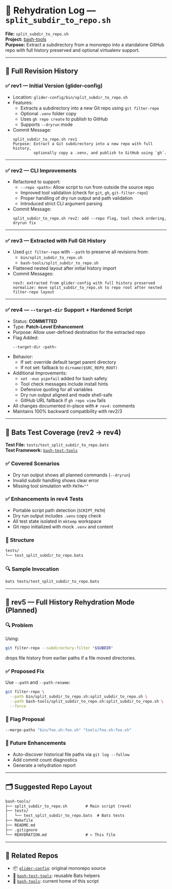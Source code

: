 # 🧠 Rehydration Log — `split_subdir_to_repo.sh`

**File:** `split_subdir_to_repo.sh`  
**Project:** [bash-tools](https://github.com/slyckmb/bash-tools)  
**Purpose:** Extract a subdirectory from a monorepo into a standalone GitHub repo with full history preserved and optional virtualenv support.

---

## 📜 Full Revision History

### ✅ rev1 — Initial Version (glider-config)
- Location: `glider-config/bin/split_subdir_to_repo.sh`
- Features:
  - Extracts a subdirectory into a new Git repo using `git filter-repo`
  - Optional `.venv` folder copy
  - Uses `gh repo create` to publish to GitHub
  - Supports `--dryrun` mode
- Commit Message:
  ```
  split_subdir_to_repo.sh rev1
  Purpose: Extract a Git subdirectory into a new repo with full history,
           optionally copy a .venv, and publish to GitHub using `gh`.
  ```

---

### ✅ rev2 — CLI Improvements
- Refactored to support:
  - `--repo <path>`: Allow script to run from outside the source repo
  - Improved tool validation (check for `git`, `gh`, `git-filter-repo`)
  - Proper handling of dry run output and path validation
  - Introduced strict CLI argument parsing
- Commit Message:
  ```
  split_subdir_to_repo.sh rev2: add --repo flag, tool check ordering, dryrun fix
  ```

---

### ✅ rev3 — Extracted with Full Git History
- Used `git filter-repo` with `--path` to preserve all revisions from:
  - `bin/split_subdir_to_repo.sh`
  - `bash-tools/split_subdir_to_repo.sh`
- Flattened nested layout after initial history import
- Commit Messages:
  ```
  rev3: extracted from glider-config with full history preserved
  normalize: move split_subdir_to_repo.sh to repo root after nested filter-repo layout
  ```

---

### ✅ rev4 — `--target-dir` Support + Hardened Script
- Status: **COMMITTED**
- Type: **Patch-Level Enhancement**
- Purpose: Allow user-defined destination for the extracted repo
- Flag Added:
  ```bash
  --target-dir <path>
  ```
- Behavior:
  - If set: override default target parent directory
  - If not set: fallback to `dirname($SRC_REPO_ROOT)`
- Additional Improvements:
  - `set -euo pipefail` added for bash safety
  - Tool check messages include install hints
  - Defensive quoting for all variables
  - Dry run output aligned and made shell-safe
  - GitHub URL fallback if `gh repo view` fails
- All changes documented in-place with `# rev4:` comments
- Maintains 100% backward compatibility with rev2/3

---

## 🧪 Bats Test Coverage (rev2 → rev4)

**Test File:** `tests/test_split_subdir_to_repo.bats`  
**Test Framework:** [`bash-test-tools`](https://github.com/slyckmb/bash-test-tools)

### ✅ Covered Scenarios
- Dry run output shows all planned commands (`--dryrun`)
- Invalid subdir handling shows clear error
- Missing tool simulation with `PATH=""`

### ✅ Enhancements in rev4 Tests
- Portable script path detection (`SCRIPT_PATH`)
- Dry run output includes `.venv` copy check
- All test state isolated in `mktemp` workspace
- Git repo initialized with mock `.venv` and content

### 📂 Structure
```txt
tests/
└── test_split_subdir_to_repo.bats
```

### 🔍 Sample Invocation
```bash
bats tests/test_split_subdir_to_repo.bats
```

---

## 🔮 rev5 — Full History Rehydration Mode (Planned)

### 🔍 Problem
Using:
```bash
git filter-repo --subdirectory-filter "$SUBDIR"
```
drops file history from earlier paths if a file moved directories.

### ✅ Proposed Fix
Use `--path` and `--path-rename`:
```bash
git filter-repo \
  --path bin/split_subdir_to_repo.sh:split_subdir_to_repo.sh \
  --path bash-tools/split_subdir_to_repo.sh:split_subdir_to_repo.sh \
  --force
```

### 🚧 Flag Proposal
```bash
--merge-paths "bin/foo.sh:foo.sh" "tools/foo.sh:foo.sh"
```

### 🧠 Future Enhancements
- Auto-discover historical file paths via `git log --follow`
- Add commit count diagnostics
- Generate a rehydration report

---

## 🗂 Suggested Repo Layout

```txt
bash-tools/
├── split_subdir_to_repo.sh        # Main script (rev4)
├── tests/
│   └── test_split_subdir_to_repo.bats  # Bats tests
├── Makefile
├── README.md
├── .gitignore
└── REHYDRATION.md                 # ← This file
```

---

## 🔗 Related Repos

- 📦 [`glider-config`](https://github.com/slyckmb/glider-config): original monorepo source  
- 🧪 [`bash-test-tools`](https://github.com/slyckmb/bash-test-tools): reusable Bats helpers  
- 🧰 [`bash-tools`](https://github.com/slyckmb/bash-tools): current home of this script
